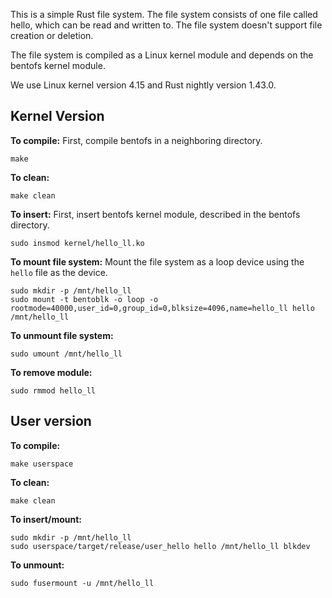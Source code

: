 This is a simple Rust file system. The file system consists of one file called hello, which can
be read and written to. The file system doesn't support file creation or deletion.

The file system is compiled as a Linux kernel module and depends on the
bentofs kernel module.

We use Linux kernel version 4.15 and Rust nightly version 1.43.0.

## Kernel Version
**To compile:**
First, compile bentofs in a neighboring directory.
```
make
```

**To clean:**
```
make clean
```

**To insert:**
First, insert bentofs kernel module, described in the bentofs directory.
```
sudo insmod kernel/hello_ll.ko
```

**To mount file system:**
Mount the file system as a loop device using the `hello` file as the device.

```
sudo mkdir -p /mnt/hello_ll
sudo mount -t bentoblk -o loop -o rootmode=40000,user_id=0,group_id=0,blksize=4096,name=hello_ll hello /mnt/hello_ll
```

**To unmount file system:**
```
sudo umount /mnt/hello_ll
```

**To remove module:**
```
sudo rmmod hello_ll
```

## User version
**To compile:**
```
make userspace
```

**To clean:**
```
make clean
```

**To insert/mount:**
```
sudo mkdir -p /mnt/hello_ll
sudo userspace/target/release/user_hello hello /mnt/hello_ll blkdev
```

**To unmount:**
```
sudo fusermount -u /mnt/hello_ll
```
